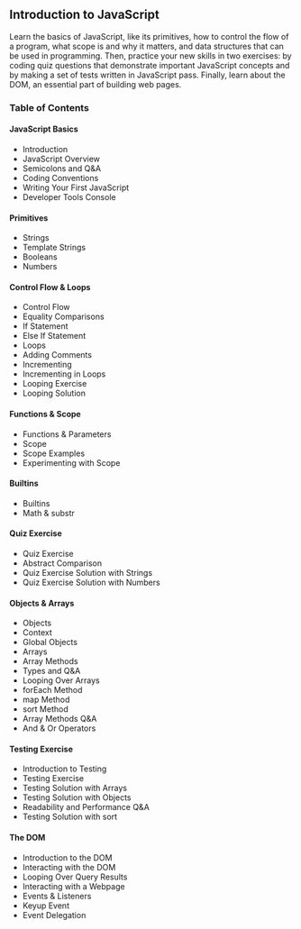 ## Introduction to JavaScript
Learn the basics of JavaScript, like its primitives, how to control the flow of a program, what scope is and why it matters, and data structures that can be used in programming. Then, practice your new skills in two exercises: by coding quiz questions that demonstrate important JavaScript concepts and by making a set of tests written in JavaScript pass. Finally, learn about the DOM, an essential part of building web pages.

### Table of Contents
#### JavaScript Basics
- Introduction
- JavaScript Overview
- Semicolons and Q&A
- Coding Conventions
- Writing Your First JavaScript
- Developer Tools Console

#### Primitives
- Strings
- Template Strings
- Booleans
- Numbers

#### Control Flow & Loops
- Control Flow
- Equality Comparisons
- If Statement
- Else If Statement
- Loops
- Adding Comments
- Incrementing
- Incrementing in Loops
- Looping Exercise
- Looping Solution

#### Functions & Scope
- Functions & Parameters
- Scope
- Scope Examples
- Experimenting with Scope

#### Builtins
- Builtins
- Math & substr

#### Quiz Exercise
- Quiz Exercise
- Abstract Comparison
- Quiz Exercise Solution with Strings
- Quiz Exercise Solution with Numbers

#### Objects & Arrays
- Objects
- Context
- Global Objects
- Arrays
- Array Methods
- Types and Q&A
- Looping Over Arrays
- forEach Method
- map Method
- sort Method
- Array Methods Q&A
- And & Or Operators

#### Testing Exercise
- Introduction to Testing
- Testing Exercise
- Testing Solution with Arrays
- Testing Solution with Objects
- Readability and Performance Q&A
- Testing Solution with sort

#### The DOM
- Introduction to the DOM
- Interacting with the DOM
- Looping Over Query Results
- Interacting with a Webpage
- Events & Listeners
- Keyup Event
- Event Delegation

